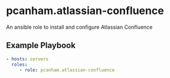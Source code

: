# pcanham.atlassian-confluence

An ansible role to install and configure Atlassian Confluence

## Example Playbook

```yaml
- hosts: servers
  roles:
     - role: pcanham.atlassian-confluence
```
